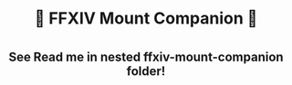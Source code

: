 <h1 align=center> 🦙 FFXIV Mount Companion 🦙<h1> 
  <h2 align=center>See Read me in nested ffxiv-mount-companion folder!</h2>
<div align=center> 
